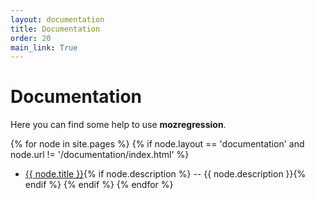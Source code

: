 ```yaml
---
layout: documentation
title: Documentation
order: 20
main_link: True
---
```


# Documentation

Here you can find some help to use **mozregression**.

{% for node in site.pages %}
{% if node.layout == 'documentation' and node.url != '/documentation/index.html' %}
- <a href="{{node.url | prepend: site.baseurl}}">{{ node.title }}</a>{% if node.description %} -- {{ node.description }}{% endif %}
{% endif %}
{% endfor %}
